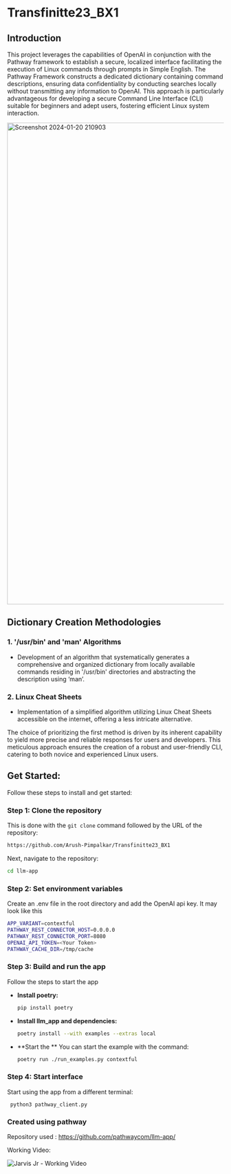 # Transfinitte23_BX1

## Introduction

This project leverages the capabilities of OpenAI in conjunction with the Pathway framework to establish a secure, localized interface facilitating the execution of Linux commands through prompts in Simple English. The Pathway Framework constructs a dedicated dictionary containing command descriptions, ensuring data confidentiality by conducting searches locally without transmitting any information to OpenAI. This approach is particularly advantageous for developing a secure Command Line Interface (CLI) suitable for beginners and adept users, fostering efficient Linux system interaction.

<img width="1120" alt="Screenshot 2024-01-20 210903" src="https://github.com/Arush-Pimpalkar/Transfinitte23_BX1/assets/23013777/a80f5077-699c-4954-a5d6-6855668dee1a">

## Dictionary Creation Methodologies

### 1. '/usr/bin' and 'man' Algorithms

- Development of an algorithm that systematically generates a comprehensive and organized dictionary from locally available commands residing in '/usr/bin' directories and abstracting the description using ‘man’.

### 2. Linux Cheat Sheets

- Implementation of a simplified algorithm utilizing Linux Cheat Sheets accessible on the internet, offering a less intricate alternative.

The choice of prioritizing the first method is driven by its inherent capability to yield more precise and reliable responses for users and developers. This meticulous approach ensures the creation of a robust and user-friendly CLI, catering to both novice and experienced Linux users.

## Get Started:

Follow these steps to install and get started:

### Step 1: Clone the repository

This is done with the `git clone` command followed by the URL of the repository:

```bash
https://github.com/Arush-Pimpalkar/Transfinitte23_BX1
```

Next, navigate to the repository:

```bash
cd llm-app
```

### Step 2: Set environment variables

Create an .env file in the root directory and add the OpenAI api key. It may look like this 

```bash
APP_VARIANT=contextful
PATHWAY_REST_CONNECTOR_HOST=0.0.0.0
PATHWAY_REST_CONNECTOR_PORT=8080
OPENAI_API_TOKEN=<Your Token>
PATHWAY_CACHE_DIR=/tmp/cache
```

### Step 3: Build and run the app

Follow the steps to start the app 


* **Install poetry:**

    ```bash
    pip install poetry
    ```

* **Install llm_app and dependencies:**

    ```bash
    poetry install --with examples --extras local
    ```

    
* **Start the ** You can start the example with the command:

    ```bash
    poetry run ./run_examples.py contextful
    ```

### Step 4: Start interface

Start using the app from a different terminal:

     python3 pathway_client.py

### Created using pathway
Repository used : https://github.com/pathwaycom/llm-app/

Working Video:

![Jarvis Jr - Working Video](https://github.com/Arush-Pimpalkar/Transfinitte23_BX1/assets/23013777/66e34975-78db-4662-9e08-f859d4798708)
